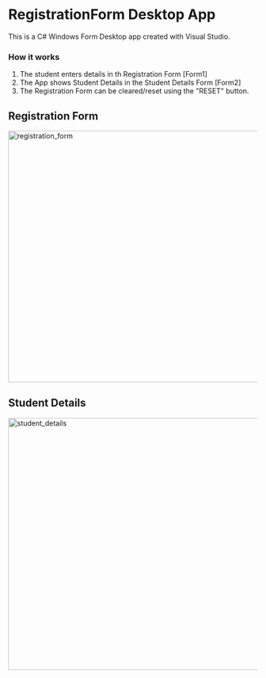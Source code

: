 # RegistrationForm Desktop App

This is a C# Windows Form Desktop app created with Visual Studio.

### How it works
1. The student enters details in th Registration Form [Form1]
2. The App shows Student Details in the Student Details Form [Form2]
3. The Registration Form can be cleared/reset using the "RESET" button.


## Registration Form
<img width="509" alt="registration_form" src="https://github.com/user-attachments/assets/92fcf000-3e1c-4e50-a375-67b43b41d72e" />


## Student Details
<img width="510" alt="student_details" src="https://github.com/user-attachments/assets/4c2ed9d3-8888-46a5-beae-7df950e57230" />

